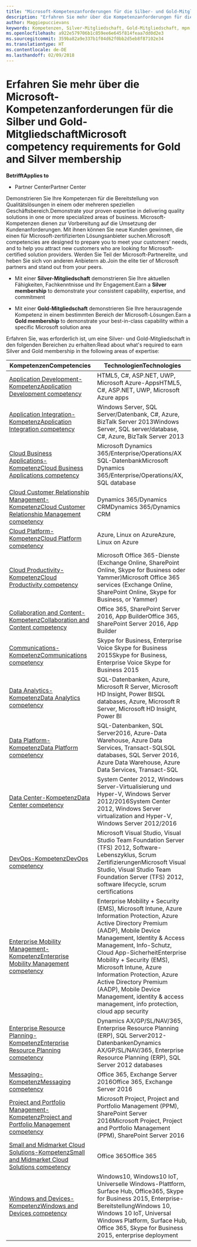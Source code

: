 ```yaml
---
title: "Microsoft-Kompetenzanforderungen für die Silber- und Gold-Mitgliedschaft | Partner Center"
description: "Erfahren Sie mehr über die Kompetenzanforderungen für die Mitgliedschaftsstufen Silber und Gold."
author: Maggiepuccievans
keywords: Kompetenzen, Silver-Mitgliedschaft, Gold-Mitgliedschaft, mpn, MAPS, Kompetenz, Microsoft Partner Network, Network Mitgliedschaft
ms.openlocfilehash: a922e579706b1c859ee6e645f814feaa7dd0d2e3
ms.sourcegitcommit: 359ba82a9e337b1f04d62f0bb2d5eb8f87102e34
ms.translationtype: HT
ms.contentlocale: de-DE
ms.lasthandoff: 02/09/2018
---
```

# <a name="microsoft-competency-requirements-for-gold-and-silver-membership"></a><span data-ttu-id="c0329-104">Erfahren Sie mehr über die Microsoft-Kompetenzanforderungen für die Silber und Gold-Mitgliedschaft</span><span class="sxs-lookup"><span data-stu-id="c0329-104">Microsoft competency requirements for Gold and Silver membership</span></span>

**<span data-ttu-id="c0329-105">Betrifft</span><span class="sxs-lookup"><span data-stu-id="c0329-105">Applies to</span></span>**

-  <span data-ttu-id="c0329-106">Partner Center</span><span class="sxs-lookup"><span data-stu-id="c0329-106">Partner Center</span></span>

<span data-ttu-id="c0329-107">Demonstrieren Sie Ihre Kompetenzen für die Bereitstellung von Qualitätslösungen in einem oder mehreren speziellen Geschäftsbereich.</span><span class="sxs-lookup"><span data-stu-id="c0329-107">Demonstrate your proven expertise in delivering quality solutions in one or more specialized areas of business.</span></span> <span data-ttu-id="c0329-108">Microsoft-Kompetenzen dienen zur Vorbereitung auf die Umsetzung der Kundenanforderungen. Mit ihnen können Sie neue Kunden gewinnen, die einen für Microsoft-zertifizierten Lösungsanbieter suchen.</span><span class="sxs-lookup"><span data-stu-id="c0329-108">Microsoft competencies are designed to prepare you to meet your customers’ needs, and to help you attract new customers who are looking for Microsoft-certified solution providers.</span></span> <span data-ttu-id="c0329-109">Werden Sie Teil der Microsoft-Partnerelite, und heben Sie sich von anderen Anbietern ab.</span><span class="sxs-lookup"><span data-stu-id="c0329-109">Join the elite tier of Microsoft partners and stand out from your peers.</span></span>

- <span data-ttu-id="c0329-110">Mit einer **Silver-Mitgliedschaft** demonstrieren Sie Ihre aktuellen Fähigkeiten, Fachkenntnisse und Ihr Engagement.</span><span class="sxs-lookup"><span data-stu-id="c0329-110">Earn a **Silver membership** to demonstrate your consistent capability, expertise, and commitment</span></span>

- <span data-ttu-id="c0329-111">Mit einer **Gold-Mitgliedschaft** demonstrieren Sie Ihre herausragende Kompetenz in einem bestimmten Bereich der Microsoft-Lösungen.</span><span class="sxs-lookup"><span data-stu-id="c0329-111">Earn a **Gold membership** to demonstrate your best-in-class capability within a specific Microsoft solution area</span></span>

<span data-ttu-id="c0329-112">Erfahren Sie, was erforderlich ist, um eine Silver- und Gold-Mitgliedschaft in den folgenden Bereichen zu erhalten:</span><span class="sxs-lookup"><span data-stu-id="c0329-112">Read about what's required to earn Silver and Gold membership in the following areas of expertise:</span></span>


| <span data-ttu-id="c0329-113">Kompetenzen</span><span class="sxs-lookup"><span data-stu-id="c0329-113">Competencies</span></span>  | <span data-ttu-id="c0329-114">Technologien</span><span class="sxs-lookup"><span data-stu-id="c0329-114">Technologies</span></span> |
|   ------------------   |   -------   |
| [<span data-ttu-id="c0329-115">Application Development-Kompetenz</span><span class="sxs-lookup"><span data-stu-id="c0329-115">Application Development competency</span></span>](https://partner.microsoft.com/membership/application-development-competency) | <span data-ttu-id="c0329-116">HTML5, C#, ASP.NET, UWP, Microsoft Azure-Apps</span><span class="sxs-lookup"><span data-stu-id="c0329-116">HTML5, C#, ASP.NET, UWP, Microsoft Azure apps</span></span> |
| [<span data-ttu-id="c0329-117">Application Integration-Kompetenz</span><span class="sxs-lookup"><span data-stu-id="c0329-117">Application Integration competency</span></span>](https://partner.microsoft.com/membership/application-integration-competency) | <span data-ttu-id="c0329-118">Windows Server, SQL Server/Datenbank, C#, Azure, BizTalk Server 2013</span><span class="sxs-lookup"><span data-stu-id="c0329-118">Windows Server, SQL server/database, C#, Azure, BizTalk Server 2013</span></span>|
| [<span data-ttu-id="c0329-119">Cloud Business Applications-Kompetenz</span><span class="sxs-lookup"><span data-stu-id="c0329-119">Cloud Business Applications competency</span></span>](https://partner.microsoft.com/membership/cloud-business-applications-competency)| <span data-ttu-id="c0329-120">Microsoft Dynamics 365/Enterprise/Operations/AX SQL-Datenbank</span><span class="sxs-lookup"><span data-stu-id="c0329-120">Microsoft Dynamics 365/Enterprise/Operations/AX, SQL database</span></span> |
| [<span data-ttu-id="c0329-121">Cloud Customer Relationship Management-Kompetenz</span><span class="sxs-lookup"><span data-stu-id="c0329-121">Cloud Customer Relationship Management competency</span></span>](https://partner.microsoft.com/membership/cloud-customer-relationship-management-competency)| <span data-ttu-id="c0329-122">Dynamics 365/Dynamics CRM</span><span class="sxs-lookup"><span data-stu-id="c0329-122">Dynamics 365/Dynamics CRM</span></span> |
| [<span data-ttu-id="c0329-123">Cloud Platform-Kompetenz</span><span class="sxs-lookup"><span data-stu-id="c0329-123">Cloud Platform competency</span></span>](https://partner.microsoft.com/membership/cloud-platform-competency)| <span data-ttu-id="c0329-124">Azure, Linux on Azure</span><span class="sxs-lookup"><span data-stu-id="c0329-124">Azure, Linux on Azure</span></span> |
| [<span data-ttu-id="c0329-125">Cloud Productivity-Kompetenz</span><span class="sxs-lookup"><span data-stu-id="c0329-125">Cloud Productivity competency</span></span>](https://partner.microsoft.com/membership/cloud-productivity-competency)| <span data-ttu-id="c0329-126">Microsoft Office 365-Dienste (Exchange Online, SharePoint Online, Skype for Business oder Yammer)</span><span class="sxs-lookup"><span data-stu-id="c0329-126">Microsoft Office 365 services (Exchange Online, SharePoint Online, Skype for Business, or Yammer)</span></span>|
| [<span data-ttu-id="c0329-127">Collaboration and Content-Kompetenz</span><span class="sxs-lookup"><span data-stu-id="c0329-127">Collaboration and Content competency</span></span>](https://partner.microsoft.com/membership/collaboration-and-content-competency)| <span data-ttu-id="c0329-128">Office 365, SharePoint Server 2016, App Builder</span><span class="sxs-lookup"><span data-stu-id="c0329-128">Office 365, SharePoint Server 2016, App Builder</span></span> |
| [<span data-ttu-id="c0329-129">Communications-Kompetenz</span><span class="sxs-lookup"><span data-stu-id="c0329-129">Communications competency</span></span>](https://partner.microsoft.com/membership/communications-competency)| <span data-ttu-id="c0329-130">Skype for Business, Enterprise Voice Skype for Business 2015</span><span class="sxs-lookup"><span data-stu-id="c0329-130">Skype for Business, Enterprise Voice Skype for Business 2015</span></span> |
| [<span data-ttu-id="c0329-131">Data Analytics-Kompetenz</span><span class="sxs-lookup"><span data-stu-id="c0329-131">Data Analytics competency</span></span>](https://partner.microsoft.com/membership/data-analytics-competency)| <span data-ttu-id="c0329-132">SQL-Datenbanken, Azure, Microsoft R Server, Microsoft HD Insight, Power BI</span><span class="sxs-lookup"><span data-stu-id="c0329-132">SQL databases, Azure, Microsoft R Server, Microsoft HD Insight, Power BI</span></span> |
| [<span data-ttu-id="c0329-133">Data Platform-Kompetenz</span><span class="sxs-lookup"><span data-stu-id="c0329-133">Data Platform competency</span></span>](https://partner.microsoft.com/membership/data-platform-competency)| <span data-ttu-id="c0329-134">SQL-Datenbanken, SQL Server2016, Azure-Data Warehouse, Azure Data Services, Transact-SQL</span><span class="sxs-lookup"><span data-stu-id="c0329-134">SQL databases, SQL Server 2016, Azure Data Warehouse, Azure Data Services, Transact-SQL</span></span> |
| [<span data-ttu-id="c0329-135">Data Center-Kompetenz</span><span class="sxs-lookup"><span data-stu-id="c0329-135">Data Center competency</span></span>](https://partner.microsoft.com/membership/datacenter-competency)| <span data-ttu-id="c0329-136">System Center 2012, Windows Server-Virtualisierung und Hyper-V, Windows Server 2012/2016</span><span class="sxs-lookup"><span data-stu-id="c0329-136">System Center 2012, Windows Server virtualization and Hyper-V, Windows Server 2012/2016</span></span> |
| [<span data-ttu-id="c0329-137">DevOps-Kompetenz</span><span class="sxs-lookup"><span data-stu-id="c0329-137">DevOps competency</span></span>](https://partner.microsoft.com/membership/devops-competency)| <span data-ttu-id="c0329-138">Microsoft Visual Studio, Visual Studio Team Foundation Server (TFS) 2012, Software-Lebenszyklus, Scrum Zertifizierungen</span><span class="sxs-lookup"><span data-stu-id="c0329-138">Microsoft Visual Studio, Visual Studio Team Foundation Server (TFS) 2012, software lifecycle, scrum certifications</span></span> |
| [<span data-ttu-id="c0329-139">Enterprise Mobility Management-Kompetenz</span><span class="sxs-lookup"><span data-stu-id="c0329-139">Enterprise Mobility Management competency</span></span>](https://partner.microsoft.com/membership/enterprise-mobility-management-competency)| <span data-ttu-id="c0329-140">Enterprise Mobility + Security (EMS), Microsoft Intune, Azure Information Protection, Azure Active Directory Premium (AADP), Mobile Device Management, Identity & Access Management, Info-Schutz, Cloud App-Sicherheit</span><span class="sxs-lookup"><span data-stu-id="c0329-140">Enterprise Mobility + Security (EMS), Microsoft Intune, Azure Information Protection, Azure Active Directory Premium (AADP), Mobile Device Management, identity & access management, info protection, cloud app security</span></span> |
| [<span data-ttu-id="c0329-141">Enterprise Resource Planning-Kompetenz</span><span class="sxs-lookup"><span data-stu-id="c0329-141">Enterprise Resource Planning competency</span></span>](https://partner.microsoft.com/membership/enterprise-resource-planning-competency)| <span data-ttu-id="c0329-142">Dynamics AX/GP/SL/NAV/365, Enterprise Resource Planning (ERP), SQL Server2012-Datenbanken</span><span class="sxs-lookup"><span data-stu-id="c0329-142">Dynamics AX/GP/SL/NAV/365, Enterprise Resource Planning (ERP), SQL Server 2012 databases</span></span>  |
| [<span data-ttu-id="c0329-143">Messaging-Kompetenz</span><span class="sxs-lookup"><span data-stu-id="c0329-143">Messaging competency</span></span>](https://partner.microsoft.com/membership/messaging-competency)| <span data-ttu-id="c0329-144">Office 365, Exchange Server 2016</span><span class="sxs-lookup"><span data-stu-id="c0329-144">Office 365, Exchange Server 2016</span></span> |
| [<span data-ttu-id="c0329-145">Project and Portfolio Management-Kompetenz</span><span class="sxs-lookup"><span data-stu-id="c0329-145">Project and Portfolio Management competency</span></span>](https://partner.microsoft.com/membership/project-portfolio-management-competency)| <span data-ttu-id="c0329-146">Microsoft Project, Project and Portfolio Management (PPM), SharePoint Server 2016</span><span class="sxs-lookup"><span data-stu-id="c0329-146">Microsoft Project, Project and Portfolio Management (PPM), SharePoint Server 2016</span></span>|
| [<span data-ttu-id="c0329-147">Small and Midmarket Cloud Solutions-Kompetenz</span><span class="sxs-lookup"><span data-stu-id="c0329-147">Small and Midmarket Cloud Solutions competency</span></span>](https://partner.microsoft.com/membership/small-midmarket-cloud-solutions-competency)| <span data-ttu-id="c0329-148">Office 365</span><span class="sxs-lookup"><span data-stu-id="c0329-148">Office 365</span></span> |
| [<span data-ttu-id="c0329-149">Windows and Devices-Kompetenz</span><span class="sxs-lookup"><span data-stu-id="c0329-149">Windows and Devices competency</span></span>](https://partner.microsoft.com/membership/windows-and-devices-competency)| <span data-ttu-id="c0329-150">Windows10, Windows10 IoT, Universelle Windows-Plattform, Surface Hub, Office365, Skype for Business 2015, Enterprise-Bereitstellung</span><span class="sxs-lookup"><span data-stu-id="c0329-150">Windows 10, Windows 10 IoT, Universal Windows Platform, Surface Hub, Office 365, Skype for Business 2015, enterprise deployment</span></span> |